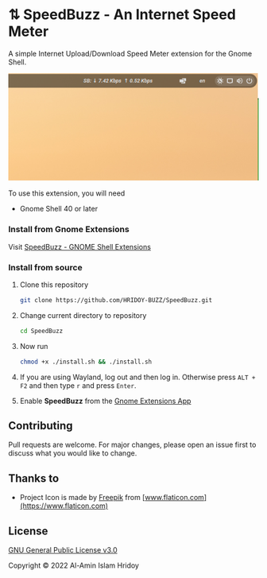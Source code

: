 # ⇅ SpeedBuzz - An Internet Speed Meter

A simple Internet Upload/Download Speed Meter extension for the Gnome Shell.

![Screenshot](Screenshot.png)

To use this extension, you will need

- Gnome Shell 40 or later

### Install from Gnome Extensions

Visit [SpeedBuzz - GNOME Shell Extensions](https://extensions.gnome.org/extension/2980/SpeedBuzz) 

### Install from source

1. Clone this repository

   ```bash
   git clone https://github.com/HRIDOY-BUZZ/SpeedBuzz.git
   ```

2. Change current directory to repository

   ```bash
   cd SpeedBuzz
   ```

3. Now run

   ```bash
   chmod +x ./install.sh && ./install.sh
   ```

4. If you are using Wayland, log out and then log in. Otherwise press `ALT + F2` and then type `r` and press `Enter`.

6. Enable **SpeedBuzz** from the [Gnome Extensions App](https://gitlab.gnome.org/GNOME/gnome-shell/-/tree/HEAD/subprojects/extensions-app)

## Contributing

Pull requests are welcome. For major changes, please open an issue first to discuss what you would like to change.

## Thanks to

- Project Icon is made by [Freepik](https://www.flaticon.com/authors/eucalyp) from [www.flaticon.com](https://www.flaticon.com)

## License

[GNU General Public License v3.0](LICENSE)

Copyright © 2022 Al-Amin Islam Hridoy
